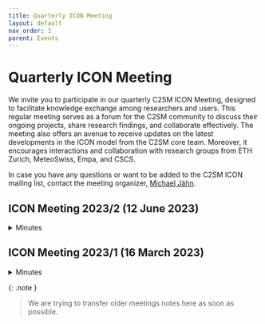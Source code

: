 ```yaml
---
title: Quarterly ICON Meeting
layout: default
nav_order: 1
parent: Events
---
```


# Quarterly ICON Meeting

We invite you to participate in our quarterly C2SM ICON Meeting, designed to facilitate knowledge exchange among researchers and users.
This regular meeting serves as a forum for the C2SM community to discuss their ongoing projects, share research findings, and collaborate effectively.
The meeting also offers an avenue to receive updates on the latest developments in the ICON model from the C2SM core team.
Moreover, it encourages interactions and collaboration with research groups from ETH Zurich, MeteoSwiss, Empa, and CSCS. 

In case you have any questions or want to be added to the C2SM ICON mailing list, contact the meeting organizer,
[Michael Jähn](https://c2sm.ethz.ch/the-center/people/person-detail.html?persid=286091).

## ICON Meeting 2023/2 (12 June 2023)
<details markdown="block">
  <summary>Minutes</summary>

### Venue
Hybrid: ETH Zurich (L 17.1) and via Zoom

### Participants (on-site)
Michael Jähn (MJ), Jonas Jucker (JJ), Matthieu Leclair (ML), Annika Lauber (AL), Tina Schnadt (TS), Sebastian Schemm (SS), Nadja Omanovic (NO), Anurak Dipankar (AD), Stefan Rüdisühli (SR), Jan Zibell (JZ), Guillaume Bertoli (GB), Doris Folini (DF), Jacobo Canton (JC), Boriana Chtirkova (BC)

### Participants (Zoom)
Mikael Stellio (MS), William Sawyer (WS), Nikolai Ponomarev (NP), Marco Arpagaus (MA), Nicoletta Farabulllini (NF)

_Minutes by Annika Lauber_

### Reports
Michael Jähn, Annika Lauber, Jonas Jucker, Matthieu Leclair
MJ welcomes all the participants to the meeting and presents the [news from C2SM about ICON](https://polybox.ethz.ch/index.php/s/LK1JBcQMLenlHtA).

**Discussion about work on seaice port for ICON-CLM:**
AD asks how many static modes there are.

MJ responds that there are 6 static modes.

AD wonders if it would be possible to achieve the desired functionality with just one mode.

MJ agrees to investigate that possibility.

**Discussion about ongoing work on the two-moment microphysics scheme:**
MA asks how the ICON-HAM version of the two-moment microphysics scheme is different.

NO explains that the ICON-HAM version does not include graupel or hail.

MA inquires about when the split occurred.

NO clarifies that the split happened from the beginning, with Ulrike Lohmann and Axel Seifert having their own versions.

WS asks who is planning to use the two-moment microphysics scheme.

AL answers that currently the Atmospheric Physics group is using it but that there are more people interested.

MA expresses the intention to use the two-moment microphysics scheme as soon as it becomes fast enough. MA says that the Lohmann scheme lacks the most important feature, "hail," for the hailcast, which is why they need the version of Seifert.

SS mentions that another important user used to be the Atmospheric Dynamic group. He adds that the scheme is going to be the default option if it is fast enough.

WS brings up the topic of the Hackathon and asks if the restructuring is planned to be done during the Hackathon as that looks like a lot of work.

AL explains that C2SM applied for the CSCS Hackathon to work on the two-moment microphysics scheme and answers that the restructuring is one option they would like to investigate but there is also the option of using the explicit scheme or automatic inlining. They would like to investigate what is feasible during the Hackathon.

AD mentions that Cui Ruoyi is working on restructuring code and could be asked for advice.

**Sebastian Schemm**  
SS expresses gratitude for the support in porting of the aqua planet. He mentions that the original version was running on Daint but not on Euler, and that one compiler was more tolerant than the other. SS emphasizes that running the ensemble is worthwhile.

SS says that Aqua planet includes summer and winter with a new SST distribution, allowing for single and double ITCZ (Inter-Tropical Convergence Zone). They are investigating when the double ITCZ disappears.

**Nadja Omanovic**  
NO uses the two-moment microphysics scheme in LES (Large Eddy Simluation) mode at a 130m resolution, specifically over the Swiss plateau as part of the CLOUDLAB campaign. The goal is to mimic the experiment and improve precipitation forecasts based on the improved understanding.

**Anurak Dipankar**  
AD acknowledges introducing a bug in LES but confirms that it has been resolved.

**Boriana Chtirkova**  
BC is currently engaged global climate modeling, using CMIP6 and SST (Sea Surface Temperature).

**Guillaume Bertoli**  
GB mentions working their current work on machine learning and notes that it is currently extremely slow. They are in the final stages of wrapping up everything for a paper about the offline version.

**Stefan Rüdisühli**  
SR informs about their ongoing master thesis work, which focuses on studying the time-step effect on idealized cases.

**Jan Zibell**  
JZ presents [slides on the aqua planet ensemble](https://polybox.ethz.ch/index.php/s/mNGaggQAjHrAk8O), with the objective of studying storm tracks in response to global warming. They showcase the mean surface pressure over a 10-year period and highlight the distinct responses from the various ensemble members when warming the planet. JZ points out the different asymmetries using GPU and CPU.

AD adds that a longer mean reveals a recurring variability, resembling a cycle. They conducted a two-year run to observe this pattern.

SS notes that previous aqua planet simulations also exhibited asymmetry. The assumption of symmetry was made to provide better statistics. SS suggests that the asymmetry could be caused by the ICON grid.

AD dismisses the grid as the cause.

ML asks about the symmetry of perturbations.

AD explains that as long as turbulence is not triggered, the perturbations remain symmetric. However, once turbulence is triggered, they become asymmetric.

DF inquires if the CPU version also exhibits the same flip.

AD states that they are currently conducting tests to investigate that.

SS mentions that low-resolution aqua planets appeared symmetric, but small perturbations seemed to shift their symmetry.

MA suggests that obtaining an asymmetric result could be possible if they always start on the same date.

JZ explains that the start date is set to equinox, which positions is right above the equator.

**Mikael Stellio**  
MS provides an update on ICON-22, where he specifically focuses on the optimization of the ICON-HAM port for GPUs. MS presents [plots showcasing the results of a 6-hour simulation](https://polybox.ethz.ch/index.php/s/IzvePUPyrNImSMN). The main effort took place in the wet deposition part. The improvements made there have propagated to other schemes. Currently, MS is working on the two-moment microphysics scheme (Lohmann), which involves many calls of very small subroutines that are not efficient on GPUs.

**Marco Arpagaus**  
MA gives an update on ICON-22, mentioning the ongoing challenges they face. The machine they are working with has been causing difficulties, particularly with the restoration process, which leads to delays. As a result, the start of the pre-operational phase has been shifted to the beginning of October.

On the physics side, MA notes that they are currently running on Balfrin and admits to have being less careful with initialization. They discovered that the temperature of the soil was taken over from ICON-EU, resulting in heating in the lower soil. The orographies did not match, leading to elevated terrain that was too high, causing a bias of approximately 1K. But they hope that has been resolved now. MA expresses gratitude to JJ for their assistance in fixing the issue.

**William Sawyer**  
WS is trying to keep an overview. He starts with the [ICON port to LUMI](https://polybox.ethz.ch/index.php/s/IzvePUPyrNImSMN), which is being done by the Max Planck institute, CSC, and others. This endeavor turned into a significant project, and although they have something running, they face challenges as they rely on the Cray compiler, which has significant bugs. On a positive note, progress has been made, and they have a 1.25km test running. WS emphasizes the hope that HPE can fix the compiler bugs soon, preferably before LUMI gets decommissioned. However, there is still a lot of work to be done. To assist with the project, Cray has provided an entire person to help out.

MA asks about the client for this implementation.

WS responds that the first client is a Swedish team, although the name escaped him. Other users are interested in performing high-resolution runs.

MA inquires about the timeline.

WS admits that there is a bit of frustration and they had hoped to complete it during the acceptance phase. They acknowledge that relying on the Cray compiler was a big mistake.

MA asks if the Swedish team is part of the Climate Twins project.

WS clarifies that they are not.

WS then discusses the ICON consolidation project, which aims to refactor ICON, as it is currently a mess. The plan is to incrementally refactor it, which is challenging because every change has to pass all the buildbot. Thus it is a lot of work to integrate it.

WS mentions that they received the first Grace-Hopper node, which serves as the basis for ALPS. They have been working on benchmarking it to determine the energy usage of certain runs, such as ICON-CPU on Grace and ICON-GPU on Hopper. They are also considering DSL (Domain Specific Language) usage.

JJ asks for a date when the machines will be available to test workflows.

WS explains that the node they have now will not be accessible, but they will have access to an ALPS subset. They cannot provide an exact date at the moment but hope to have something available for the hackathon. Their best estimate is November or December, but they make no promises.

MA questions if the port to Grace-Hopper will be as challenging as the port to LUMI.

WS believes it should not be as challenging since they are working with a reliable (NVIDIA) compiler. However, the CPU side may present more difficulties. They promise to provide an update within two weeks.

**Nicoletta Farabulllini**  
NB mentions their efforts to complete the Python version and expresses hope that they can finish everything during this cycle.

**Nikolai Ponomarev**  
NP informs about their work on CO2 simulations in ICON-ART over Zurich. 
</details>

## ICON Meeting 2023/1 (16 March 2023)
<details markdown="block">
  <summary>Minutes</summary> 
  
### Venue
Hybrid: ETH Zurich (L 17.1) and via Zoom

### Participants (on-site)
Jonas Jucker (JJ), Annika Lauber (AL), Tamara Bandikowa (TB), Stefan Rüdisühli (SR), Jan Zibell (JZ), Guillaume Bertoli (GB), Athena Nghiem (AN), Andrea Stenke (AS), Doris Folini (DF), Jacobo Canton (JC), Boriana Chtirkova (BC)

### Participants (Zoom)
Michael Jähn (MJ), Tina Schnadt (TS), William Sawyer (WS), Joel Thanwerdas (JT), Dominik Brunner (DB), Nikolai Ponomarev (NP) , Arash Hamzehloo (AH), Lionel Constantin (LC)

_Minutes by Annika Lauber_

### Reports
Michael Jähn, Annika Lauber, Jonas Jucker
MJ welcomes all the participants to the meeting and presents the [news from C2SM about ICON](https://polybox.ethz.ch/index.php/s/i5g1gDDBhx99nxL).

JJ reports that the ECHAM physics support is being dropped and replaced by NWP physics. DB notes that HAM is still coupled to ECHAM. Confirmed by JJ.

WS asks if anyone knows the status of the ICON-Seamless project. The answer is no.

JJ reports on the transition to Spack v0.18.1. WS asks what happens if you source `/project/g110/spack/user/daint/spack/share/spack/setup_env.sh` and there is no global instance anymore. JJ: As long as there is no change on Daint-side the old spack-instance stays functional. After the next upgrade C2SM will remove this instance.

**Boriana Chtirkova**  
BC investigates how changes in the SST affect radiation variables. She plans to complete her PhD in September.

**Jacobo Canton**  
JC has currently returned to COSMO but plans to work with ICON again.

**Doris Folini**  
DF helps BC with her PhD project. They use ICON v2.6.4 because it’s closer to CMIP6, which is being used in BC’s work.

WS asks if it is possible to feed back their work into ICON v2.6.6. DS doesn’t know if this is possible. They are currently focused on BC finishing her PhD. DS suggests discussing offline.

**Andrea Stenke**  
AS plans to use ICON-ART for simulating trace elements such as selenium.

**Athena Nghiem**  
AN is working on implementing the cycling of the trace element arsenic (As) into ICON-ART and specifically now, she is currently working on implementing the atmospheric As chemistry into ART.

**Guillaume Bertoli**  
GB is working with a ML based radiation solver and is currently working on a paper.

**Jan Zibell**  
JZ is starting to use ICON for simulating the aquaplanet with v2.6.5. He looks into the sensitivity and variability of storm tracks.

**Stefan Rüdisühli**  
SR is supervising master’s thesis on time step effects.

**William Sawyer**  
WS has been working on the ICON development for a long time. He supports the port of the dycore to GPU and is happy to see that it’s bascially finished. He also works for EXCLAIM, where his main task is the modularization (or granularization) of ICON, i.e. adapting the interfaces in a way that you can pull out the Fortran version and plug it into the Python version. They are working on different schemes, like the diffusion, advection, dycore and microphysics schemes.

CSCS will transform to new CI system. Everything will have to be compiled and run in a container on the new machine. So they are working on getting ICON-EXCLAIM into a container.

DF asks if the hope is to have a stand-alone Python version of some aspects of ICON. WS confirms but adds that he cannot promise that the community will adopt it.

JJ asks if it is possible to access the compute nodes from inside the container when running the CI system. WS replies that the compute nodes have to be selected before running. JJ asks if this means that compute nodes needed for the run are wasted on the build. WS confirms and offers to talk more about this.

**Dominik Brunner et al.**  
DB shoes overview slide. They are working with ICON-ART and are interested in atmospheric composition related to the transport of tracers.

AH is working on porting ART to GPU. He is working on the OEM (online emission module). They are close to a 3x benchmark speedup.

DB reports on master student Michael Steiner’s work on ICON-ART. They are perturbing a set of prior anthropogenic emission fluxes and optimize them with the Ensemble Kalman Filter.

JT works on designing a tracer release experiment at global scale to try to benchmark chemistry-transport models like ICON-ART. DB is also reports on their work with VPRM where they simulate CO2. They look at the exchange of CO2 with the biosphere using a respiration model. They also simulate photosynthesis and are currently looking for a master student.

WS asks what other contributions to HAMAM are planned. DB reports that they are working with KIT as a project partner. The first task is to port the chemistry part to GPU.

WS asks if Sven Werchner plans to present the plan for next year. DB replied´s that he should contact Sven.

MJ asks when the GPU port of the VPRM model is planned. AH answers that this will be part of the GPU port for OEM. 
</details>

{: .note }

> We are trying to transfer older meetings notes here as soon as possible.
